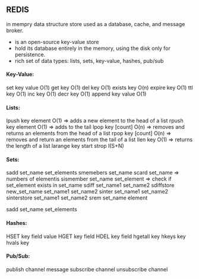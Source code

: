 ## REDIS
in mempry data structure store used as a database, cache, and message broker.
- is an open-source key-value store
- hold its database entirely in the memory, using the disk only for persistence.
- rich set of data types: lists, sets, key-value, hashes, pub/sub

#### Key-Value:
set key value	O(1)
get key		O(1)
del key		O(1)
exists key	O(n)
expire key	O(1)
ttl key		O(1)
inc key		O(1)
decr key		O(1)
append key value		O(1)

#### Lists:
lpush key element 	O(1) => adds a new element to the head of a list
rpush key element 	O(1) => adds to the tail
lpop key [count]	O(n) => removes and returns an elements from the head of a list
rpop key [count]	O(n) => removes and return an elements from the tail of a list
llen key 	O(1) => returns the length of a list
larange key start strop I(S+N) 



#### Sets:
sadd set_name set_elements
smemebers set_name
scard set_name => numbers of elementis
sismember set_name set_element => check if set_element exists in set_name
sdiff set_name1 set_name2
sdiffstore new_set_name set_name1 set_name2
sinter set_name1 set_name2
sinterstore set_name1 set_name2
srem set_name element

sadd set_name set_elements

#### Hashes:
HSET key field value
HGET key field
HDEL key field
hgetall key
hkeys key
hvals key

#### Pub/Sub:
publish channel message
subscribe channel
unsubscribe channel
